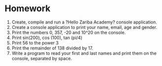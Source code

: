 # Homework
1. Create, compile and run a ?Hello Zariba Academy? console application.
2. Create a console application to print your name, email, age and gender. 
3. Print the numbers 0, 357, -20 and 10^20 on the console.
4. Print sin(200), cos (100), tan (pi/4)
5. Print 56 to the power 3
6. Print the remainder of 138 divided by 17.
7. Write a program to read your first and last names and print them on the console, separated by space.
